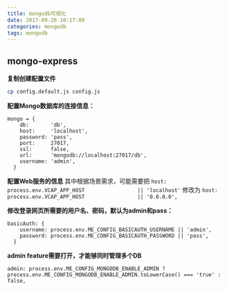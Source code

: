 ```yaml
---
title: mongodb可视化
date: 2017-09-26 10:17:09
categories: mongodb
tags: mongodb
---
```


## mongo-express
**复制创建配置文件**
``` bash
cp config.default.js config.js
```

**配置Mongo数据库的连接信息：**
```
mongo = {
    db:       'db',
    host:     'localhost',
    password: 'pass',
    port:     27017,
    ssl:      false,
    url:      'mongodb://localhost:27017/db',
    username: 'admin',
  }
```

**配置Web服务的信息**
其中根据场景需求，可能需要把
``
host:             process.env.VCAP_APP_HOST                 || 'localhost'
``
修改为
``
host:             process.env.VCAP_APP_HOST                 || '0.0.0.0',
``

**修改登录网页所需要的用户名、密码，默认为admin和pass：**
``` 
basicAuth: {
    username: process.env.ME_CONFIG_BASICAUTH_USERNAME || 'admin',
    password: process.env.ME_CONFIG_BASICAUTH_PASSWORD || 'pass',
  }
```

**admin feature需要打开，才能够同时管理多个DB**
```
admin: process.env.ME_CONFIG_MONGODB_ENABLE_ADMIN ? process.env.ME_CONFIG_MONGODB_ENABLE_ADMIN.toLowerCase() === 'true' : false,
```

